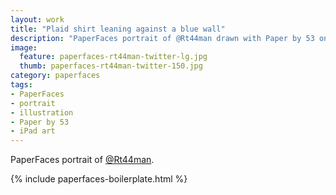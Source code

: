 ```yaml
---
layout: work
title: "Plaid shirt leaning against a blue wall"
description: "PaperFaces portrait of @Rt44man drawn with Paper by 53 on an iPad."
image: 
  feature: paperfaces-rt44man-twitter-lg.jpg
  thumb: paperfaces-rt44man-twitter-150.jpg
category: paperfaces
tags: 
- PaperFaces
- portrait
- illustration
- Paper by 53
- iPad art
---
```


PaperFaces portrait of [@Rt44man](http://twitter.com/Rt44man).

{% include paperfaces-boilerplate.html %}